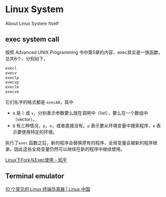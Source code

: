 # Linux System



About Linux System Itself



## exec system call



按照 Advanced UNIX Programming 书中第5章的内容，exec其实是一族函数，总共6个，分别如下，

```cpp
execl
execv
execlp
execvp
execle
execve
```



它们名字的格式都是 `execAB`，其中

- `A` 是 `l` 或 `v`，分别表示参数要么就在调用中（list），要么在一个数组中（vector）。
- `B` 有三种情况，`p`，`e`，或者直接没有。`p` 表示要从环境变量中搜索程序，`e` 表示要使用特定的环境。



执行了`exec` 函数之后，新的程序会替换原有的程序，全局变量会被新的程序继承，因此这些全局变量仍然可以继续在新的程序中继续使用。



[Linux下Fork与Exec使用 - 知乎](https://zhuanlan.zhihu.com/p/659902392)


## Terminal emulator

[10 个常见的 Linux 终端仿真器 | Linux 中国](https://zhuanlan.zhihu.com/p/358691410)


